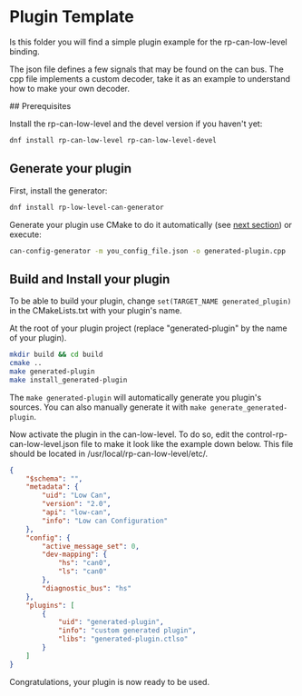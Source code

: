 # Plugin Template

Is this folder you will find a simple plugin example for the rp-can-low-level binding.

The json file defines a few signals that may be found on the can bus.
The cpp file implements a custom decoder, take it as an example
to understand how to make your own decoder.

## Prerequisites

Install the rp-can-low-level and the devel version if you haven't yet:
```bash
dnf install rp-can-low-level rp-can-low-level-devel
```

## Generate your plugin

First, install the generator:
```bash
dnf install rp-low-level-can-generator
```

Generate your plugin use CMake to do it automatically 
(see [next section](#build-and-install-your-plugin)) or execute:
```bash
can-config-generator -m you_config_file.json -o generated-plugin.cpp
```

## Build and Install your plugin

To be able to build your plugin, change ```set(TARGET_NAME generated_plugin)``` in
the CMakeLists.txt with your plugin's name.

At the root of your plugin project (replace "generated-plugin" by the name of
your plugin).

```bash
mkdir build && cd build
cmake ..
make generated-plugin
make install_generated-plugin
```

The `make generated-plugin` will automatically generate you plugin's sources.
You can also manually generate it with `make generate_generated-plugin`.

Now activate the plugin in the can-low-level.
To do so, edit the control-rp-can-low-level.json file to
make it look like the example down below. This file should be located in
/usr/local/rp-can-low-level/etc/.
```json
{
	"$schema": "",
	"metadata": {
		"uid": "Low Can",
		"version": "2.0",
		"api": "low-can",
		"info": "Low can Configuration"
	},
	"config": {
		"active_message_set": 0,
		"dev-mapping": {
			"hs": "can0",
			"ls": "can0"
		},
		"diagnostic_bus": "hs"
	},
	"plugins": [
		{
			"uid": "generated-plugin",
			"info": "custom generated plugin",
			"libs": "generated-plugin.ctlso"
		}
	]
}
```

Congratulations, your plugin is now ready to be used.
